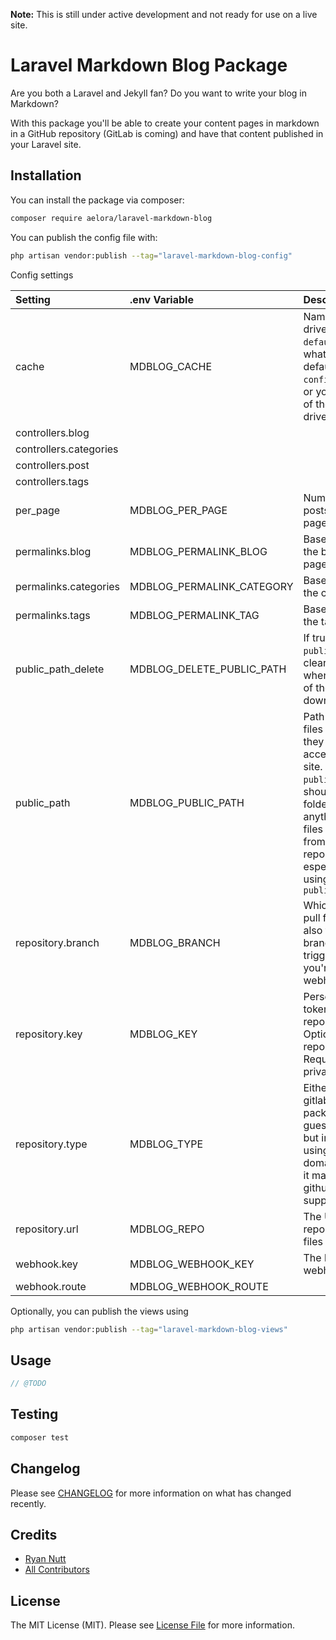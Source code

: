 
**Note:** This is still under active development and not ready for use on a live site. 

# Laravel Markdown Blog Package

Are you both a Laravel and Jekyll fan? Do you want to write your blog in Markdown?

With this package you'll be able to create your content pages in markdown in a GitHub repository (GitLab is coming) and have that content published in your Laravel site. 


## Installation

You can install the package via composer:

```bash
composer require aelora/laravel-markdown-blog
```


You can publish the config file with:

```bash
php artisan vendor:publish --tag="laravel-markdown-blog-config"
```

Config settings

|Setting|.env Variable|Description|
|:---|:---|:---|
|cache|MDBLOG_CACHE|Name of the cache driver to use. `default` will use whatever is set as default in `config/cache.php`, or you can use any of the named drivers.|
|controllers.blog||
|controllers.categories||
|controllers.post||
|controllers.tags||
|per_page|MDBLOG_PER_PAGE|Number of blog posts per index page|
|permalinks.blog|MDBLOG_PERMALINK_BLOG|Base permalink for the blog index page|
|permalinks.categories|MDBLOG_PERMALINK_CATEGORY|Base permalink for the category pages|
|permalinks.tags|MDBLOG_PERMALINK_TAG|Base permalink for the tag pages|
|public_path_delete|MDBLOG_DELETE_PUBLIC_PATH|If true, the `public_path` is cleared of all files when a fresh copy of the repository is downloaded.|
|public_path|MDBLOG_PUBLIC_PATH|Path where image files are stored so they can be accessed on public site. Relative to `public_path()`. This should not be a folder that holds anything other that files download from the repository, especially if you're using `public_path_delete`|
|repository.branch|MDBLOG_BRANCH|Which git branch to pull from. This is also the only branch that will trigger updates if you're using webhooks|
|repository.key|MDBLOG_KEY|Personal access token for the repository. Optional for public repositories. Required for private repos.|
|repository.type|MDBLOG_TYPE|Either github or gitlab. The package tries to guess from the url, but in case you're using a custom domain you can set it manually.  Only github is currently supported.|
|repository.url|MDBLOG_REPO|The Url of the repository to pull files from|
|webhook.key|MDBLOG_WEBHOOK_KEY|The key to use for webhooks|
|webhook.route|MDBLOG_WEBHOOK_ROUTE||

Optionally, you can publish the views using

```bash
php artisan vendor:publish --tag="laravel-markdown-blog-views"
```

## Usage

```php
// @TODO
```

## Testing

```bash
composer test
```

## Changelog

Please see [CHANGELOG](CHANGELOG.md) for more information on what has changed recently.


## Credits

- [Ryan Nutt](https://github.com/RyanNutt)
- [All Contributors](../../contributors)

## License

The MIT License (MIT). Please see [License File](LICENSE.md) for more information.

